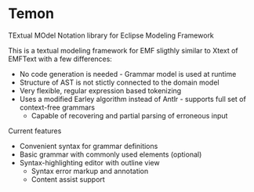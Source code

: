 Temon
==============

TExtual MOdel Notation library for Eclipse Modeling Framework

This is a textual modeling framework for EMF sligthly similar to Xtext of EMFText with a few differences:

* No code generation is needed - Grammar model is used at runtime
* Structure of AST is not stictly connected to the domain model
* Very flexible, regular expression based tokenizing
* Uses a modified Earley algorithm instead of Antlr - supports full set of context-free grammars
  * Capable of recovering and partial parsing of erroneous input

Current features

* Convenient syntax for grammar definitions
* Basic grammar with commonly used elements (optional)
* Syntax-highlighting editor with outline view
  * Syntax error markup and annotation
  * Content assist support

